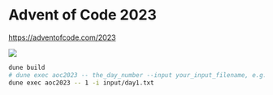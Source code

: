 # Advent of Code 2023
https://adventofcode.com/2023

![](https://geps.dev/progress/30)

```bash
dune build
# dune exec aoc2023 -- the_day_number --input your_input_filename, e.g.:
dune exec aoc2023 -- 1 -i input/day1.txt
```
